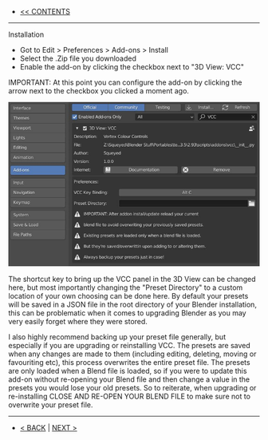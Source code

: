 * [<< CONTENTS](Contents.md)

***

Installation

* Got to Edit > Preferences > Add-ons > Install
* Select the .Zip file you downloaded
* Enable the add-on by clicking the checkbox next to "3D View: VCC"

IMPORTANT:
At this point you can configure the add-on by clicking the arrow next to the checkbox you clicked a moment ago.

![](https://github.com/Squeyed-Addons/VCC-Docs/blob/main/Media/Images/Addon%20Prefs.JPG?raw=true)

The shortcut key to bring up the VCC panel in the 3D View can be changed here, but most importantly changing the "Preset Directory" to a custom location of your own choosing can be done here. By default your presets will be saved in a JSON file in the root directory of your Blender installation, this can be problematic when it comes to upgrading Blender as you may very easily forget where they were stored.

I also highly recommend backing up your preset file generally, but especially if you are upgrading or reinstalling VCC. The presets are saved when any changes are made to them (including editing, deleting, moving or favouriting etc), this process overwrites the entire preset file. The presets are only loaded when a Blend file is loaded, so if you were to update this add-on without re-opening your Blend file and then change a value in the presets you would lose your old presets. So to reiterate, when upgrading or re-installing CLOSE AND RE-OPEN YOUR BLEND FILE to make sure not to overwrite your preset file.

***

* [< BACK](README.md) | [NEXT >](Quick-Start.md)